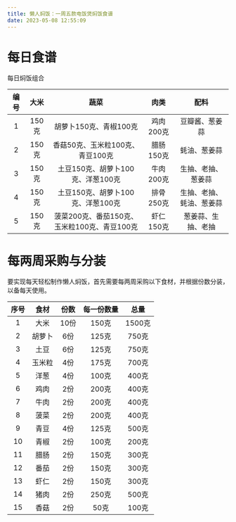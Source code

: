 ```yaml
---
title: 懒人焖饭：一周五款电饭煲焖饭食谱
date: 2023-05-08 12:55:09
---
```


# 每日食谱

每日焖饭组合

| 编号 | 大米   | 蔬菜       | 肉类   | 配料       |
| :---: | :----: | :--------: | :----: | :--------: |
| 1    | 150克  | 胡萝卜150克、青椒100克  | 鸡肉200克   | 豆瓣酱、葱姜蒜 |
| 2    | 150克  | 香菇50克、玉米粒100克、青豆100克 | 腊肠150克   | 蚝油、葱姜蒜   |
| 3    | 150克  | 土豆150克、胡萝卜100克、洋葱100克 | 牛肉200克   | 生抽、老抽、葱姜蒜 |
| 4    | 150克  | 土豆150克、胡萝卜100克、洋葱100克 | 排骨250克   | 生抽、老抽、蚝油、葱姜蒜 |
| 5    | 150克  | 菠菜200克、番茄150克、玉米粒100克、青豆100克 | 虾仁150克   | 葱姜蒜、生抽、老抽 |

# 每两周采购与分装

要实现每天轻松制作懒人焖饭，首先需要每两周采购以下食材，并根据份数分装，以备每天使用。



| 序号 | 食材       | 份数  | 每一份数量 | 总量         |
| :--: | :--------: | :---: | :-------: | :----------: |
|  1   | 大米       | 10份  | 150克    | 1500克       |
|  2   | 胡萝卜     | 6份   | 125克    | 750克        |
|  3   | 土豆       | 6份   | 125克    | 750克        |
|  4   | 玉米粒     | 4份   | 175克    | 700克        |
|  5   | 洋葱       | 4份   | 100克    | 400克        |
|  6   | 鸡肉       | 2份   | 200克    | 400克        |
|  7   | 牛肉       | 2份   | 200克    | 400克        |
|  8   | 菠菜       | 2份   | 200克    | 400克        |
|  9   | 青豆       | 4份   | 125克    | 500克        |
| 10   | 青椒       | 2份   | 100克    | 200克        |
| 11   | 腊肠       | 2份   | 150克    | 300克        |
| 12   | 番茄       | 2份   | 150克    | 300克        |
| 13   | 虾仁       | 2份   | 150克    | 300克        |
| 14   | 猪肉       | 2份   | 250克    | 500克        |
| 15   | 香菇       | 2份   | 50克     | 100克        |